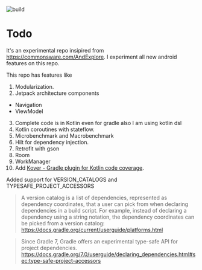 ![build](https://github.com/vivart/todo/actions/workflows/todo.yaml/badge.svg)

# Todo

It's an experimental repo insipired from https://commonsware.com/AndExplore. I experiment all new
android features on this repo.

This repo has features like

1. Modularization.
2. Jetpack architecture components

- Navigation
- ViewModel

3. Complete code is in Kotlin even for gradle also I am using kotlin dsl
4. Kotlin coroutines with stateflow.
5. Microbenchmark and Macrobenchmark
6. Hilt for dependency injection.
7. Retrofit with gson
8. Room
9. WorkManager
10. Add [Kover - Gradle plugin for Kotlin code coverage](https://github.com/Kotlin/kotlinx-kover).

Added support for VERSION_CATALOGS and TYPESAFE_PROJECT_ACCESSORS
> A version catalog is a list of dependencies, represented as dependency coordinates, that a user can pick from when declaring dependencies in a build script.
For example, instead of declaring a dependency using a string notation, the dependency coordinates can be picked from a version catalog:
https://docs.gradle.org/current/userguide/platforms.html

> Since Gradle 7, Gradle offers an experimental type-safe API for project dependencies.
https://docs.gradle.org/7.0/userguide/declaring_dependencies.html#sec:type-safe-project-accessors
